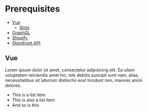 # Prerequisites

- [Vue](#vue)
    - [Slots](#slots)
- [GraphQL](#graphql)
- [Shopify](#shopify)
- [Storefront API](#storefront)

<a name="vue"></a>
## Vue
Lorem ipsum dolor sit amet, consectetur adipisicing elit. Ea ullam voluptatem reiciendis amet hic, iste debitis suscipit sunt nam, alias, necessitatibus sit laborum distinctio eos! Incidunt non, maiores animi dolores.
- This is a list item
- This is also a list item
- And so is this
